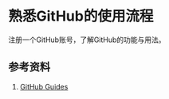 # 熟悉GitHub的使用流程

注册一个GitHub账号，了解GitHub的功能与用法。

## 参考资料

1. [GitHub Guides](https://guides.github.com)